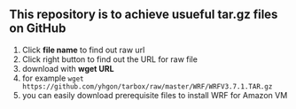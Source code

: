 ## This repository is to achieve  usueful tar.gz files on GitHub

1. Click **file name** to find out raw url
2. Click right button to find out the URL for raw file 
3. download with **wget URL** 
4. for example `wget https://github.com/yhgon/tarbox/raw/master/WRF/WRFV3.7.1.TAR.gz`
5. you can easily download prerequisite files to install WRF for Amazon VM
